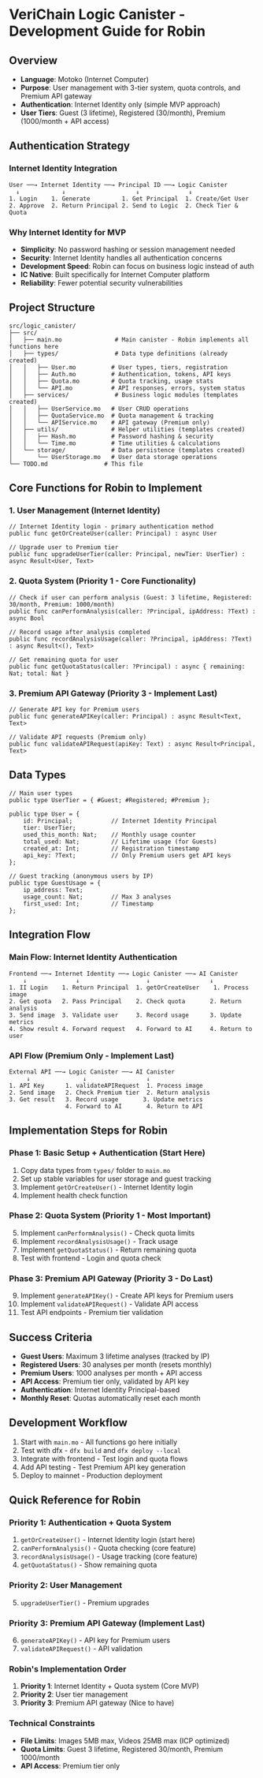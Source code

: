 # VeriChain Logic Canister - Development Guide for Robin

## Overview
- **Language**: Motoko (Internet Computer)
- **Purpose**: User management with 3-tier system, quota controls, and Premium API gateway
- **Authentication**: Internet Identity only (simple MVP approach)
- **User Tiers**: Guest (3 lifetime), Registered (30/month), Premium (1000/month + API access)

## Authentication Strategy

### Internet Identity Integration
```
User ──→ Internet Identity ──→ Principal ID ──→ Logic Canister
  ↓            ↓                    ↓              ↓
1. Login    1. Generate         1. Get Principal  1. Create/Get User
2. Approve  2. Return Principal 2. Send to Logic  2. Check Tier & Quota
```

### Why Internet Identity for MVP
- **Simplicity**: No password hashing or session management needed
- **Security**: Internet Identity handles all authentication concerns  
- **Development Speed**: Robin can focus on business logic instead of auth
- **IC Native**: Built specifically for Internet Computer platform
- **Reliability**: Fewer potential security vulnerabilities

## Project Structure

```
src/logic_canister/
├── src/
│   ├── main.mo               # Main canister - Robin implements all functions here
│   ├── types/                # Data type definitions (already created)
│   │   ├── User.mo          # User types, tiers, registration
│   │   ├── Auth.mo          # Authentication, tokens, API keys
│   │   ├── Quota.mo         # Quota tracking, usage stats
│   │   └── API.mo           # API responses, errors, system status
│   ├── services/             # Business logic modules (templates created)
│   │   ├── UserService.mo   # User CRUD operations
│   │   ├── QuotaService.mo  # Quota management & tracking
│   │   └── APIService.mo    # API gateway (Premium only)
│   ├── utils/               # Helper utilities (templates created)
│   │   ├── Hash.mo          # Password hashing & security
│   │   └── Time.mo          # Time utilities & calculations
│   └── storage/             # Data persistence (templates created)
│       └── UserStorage.mo   # User data storage operations
└── TODO.md                # This file
```

## Core Functions for Robin to Implement

### 1. User Management (Internet Identity)
```motoko
// Internet Identity login - primary authentication method
public func getOrCreateUser(caller: Principal) : async User

// Upgrade user to Premium tier
public func upgradeUserTier(caller: Principal, newTier: UserTier) : async Result<User, Text>
```

### 2. Quota System (Priority 1 - Core Functionality)
```motoko
// Check if user can perform analysis (Guest: 3 lifetime, Registered: 30/month, Premium: 1000/month)
public func canPerformAnalysis(caller: ?Principal, ipAddress: ?Text) : async Bool

// Record usage after analysis completed
public func recordAnalysisUsage(caller: ?Principal, ipAddress: ?Text) : async Result<(), Text>

// Get remaining quota for user
public func getQuotaStatus(caller: ?Principal) : async { remaining: Nat; total: Nat }
```

### 3. Premium API Gateway (Priority 3 - Implement Last)
```motoko
// Generate API key for Premium users
public func generateAPIKey(caller: Principal) : async Result<Text, Text>

// Validate API requests (Premium only)
public func validateAPIRequest(apiKey: Text) : async Result<Principal, Text>
```

## Data Types

```motoko
// Main user types
public type UserTier = { #Guest; #Registered; #Premium };

public type User = {
    id: Principal;           // Internet Identity Principal
    tier: UserTier;
    used_this_month: Nat;    // Monthly usage counter
    total_used: Nat;         // Lifetime usage (for Guests)
    created_at: Int;         // Registration timestamp
    api_key: ?Text;          // Only Premium users get API keys
};

// Guest tracking (anonymous users by IP)
public type GuestUsage = {
    ip_address: Text;
    usage_count: Nat;        // Max 3 analyses
    first_used: Int;         // Timestamp
};
```

## Integration Flow

### Main Flow: Internet Identity Authentication
```
Frontend ──→ Internet Identity ──→ Logic Canister ──→ AI Canister
    ↓              ↓                   ↓                 ↓
1. II Login    1. Return Principal  1. getOrCreateUser    1. Process image
2. Get quota   2. Pass Principal    2. Check quota       2. Return analysis  
3. Send image  3. Validate user     3. Record usage      3. Update metrics
4. Show result 4. Forward request   4. Forward to AI     4. Return to user
```

### API Flow (Premium Only - Implement Last)
```
External API ──→ Logic Canister ──→ AI Canister
     ↓               ↓                 ↓
1. API Key      1. validateAPIRequest  1. Process image
2. Send image   2. Check Premium tier  2. Return analysis
3. Get result   3. Record usage       3. Update metrics
                4. Forward to AI       4. Return to API
```

## Implementation Steps for Robin

### Phase 1: Basic Setup + Authentication (Start Here)
1. Copy data types from `types/` folder to `main.mo`
2. Set up stable variables for user storage and guest tracking
3. Implement `getOrCreateUser()` - Internet Identity login
4. Implement health check function

### Phase 2: Quota System (Priority 1 - Most Important)
5. Implement `canPerformAnalysis()` - Check quota limits
6. Implement `recordAnalysisUsage()` - Track usage
7. Implement `getQuotaStatus()` - Return remaining quota
8. Test with frontend - Login and quota check

### Phase 3: Premium API Gateway (Priority 3 - Do Last)
9. Implement `generateAPIKey()` - Create API keys for Premium users
10. Implement `validateAPIRequest()` - Validate API access
11. Test API endpoints - Premium tier validation

## Success Criteria

- **Guest Users**: Maximum 3 lifetime analyses (tracked by IP)
- **Registered Users**: 30 analyses per month (resets monthly)
- **Premium Users**: 1000 analyses per month + API access
- **API Access**: Premium tier only, validated by API key
- **Authentication**: Internet Identity Principal-based
- **Monthly Reset**: Quotas automatically reset each month

## Development Workflow

1. Start with `main.mo` - All functions go here initially
2. Test with dfx - `dfx build` and `dfx deploy --local`
3. Integrate with frontend - Test login and quota flows
4. Add API testing - Test Premium API key generation
5. Deploy to mainnet - Production deployment

## Quick Reference for Robin

### Priority 1: Authentication + Quota System
1. `getOrCreateUser()` - Internet Identity login (start here)
2. `canPerformAnalysis()` - Quota checking (core feature)
3. `recordAnalysisUsage()` - Usage tracking (core feature)
4. `getQuotaStatus()` - Show remaining quota

### Priority 2: User Management  
5. `upgradeUserTier()` - Premium upgrades

### Priority 3: Premium API Gateway (Implement Last)
6. `generateAPIKey()` - API key for Premium users
7. `validateAPIRequest()` - API validation

### Robin's Implementation Order
1. **Priority 1**: Internet Identity + Quota system (Core MVP)
2. **Priority 2**: User tier management  
3. **Priority 3**: Premium API gateway (Nice to have)

### Technical Constraints
- **File Limits**: Images 5MB max, Videos 25MB max (ICP optimized)
- **Quota Limits**: Guest 3 lifetime, Registered 30/month, Premium 1000/month
- **API Access**: Premium tier only
